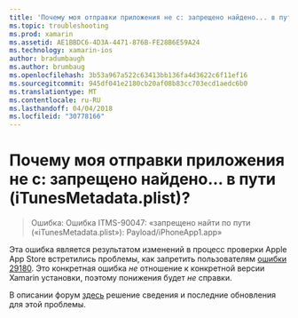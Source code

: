 ```yaml
---
title: 'Почему моя отправки приложения не с: запрещено найдено... в пути (iTunesMetadata.plist)?'
ms.topic: troubleshooting
ms.prod: xamarin
ms.assetid: AE1BBDC6-4D3A-4471-876B-FE28B6E59A24
ms.technology: xamarin-ios
author: bradumbaugh
ms.author: brumbaug
ms.openlocfilehash: 3b53a967a522c63413bb136fa4d3622c6f11ef16
ms.sourcegitcommit: 945df041e2180cb20af08b83cc703ecd1aedc6b0
ms.translationtype: MT
ms.contentlocale: ru-RU
ms.lasthandoff: 04/04/2018
ms.locfileid: "30778166"
---
```

# <a name="why-does-my-app-submission-fail-with-disallowed-paths--itunesmetadataplist--found-at--"></a>Почему моя отправки приложения не с: запрещено найдено... в пути (iTunesMetadata.plist)?

> Ошибка: Ошибка ITMS-90047: «запрещено найти по пути («iTunesMetadata.plist»): Payload/iPhoneApp1.app»

Эта ошибка является результатом изменений в процесс проверки Apple App Store встретились проблемы, как запретить пользователям [ошибки 29180](https://bugzilla.xamarin.com/show_bug.cgi?id=29180). Это конкретная ошибка _не_ отношение к конкретной версии Xamarin установки, поэтому понижения будет _не_ справки.

В описании форум [здесь](https://forums.xamarin.com/discussion/40388/disallowed-paths-itunesmetadata-plist-found-at-when-submitting-to-app-store/p1) решение сведения и последние обновления для этой проблемы.
